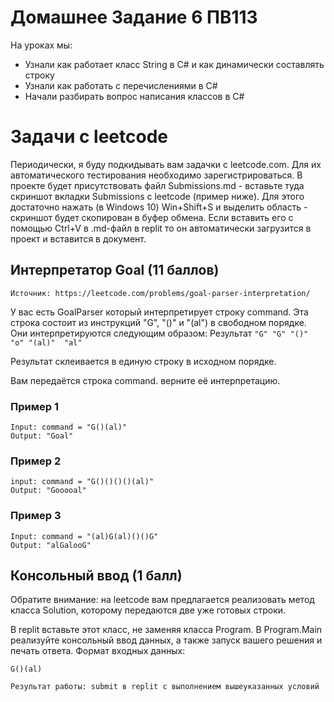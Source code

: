 # Домашнее Задание 6 ПВ113

На уроках мы:

*    Узнали как работает класс String в C# и как динамически составлять строку
*    Узнали как работать с перечислениями в C#
*    Начали разбирать вопрос написания классов в C#

# Задачи с leetcode

Периодически, я буду подкидывать вам задачки с leetcode.com. Для их автоматического тестирования необходимо зарегистрироваться. В проекте будет присутствовать файл Submissions.md - вставьте туда скриншот вкладки Submissions с leetcode (пример ниже). Для этого достаточно нажать (в Windows 10) Win+Shift+S и выделить область - скриншот будет скопирован в буфер обмена. Если вставить его с помощью Ctrl+V в .md-файл в replit то он автоматически загрузится в проект и вставится в документ.

## Интерпретатор Goal (11 баллов)

    Источник: https://leetcode.com/problems/goal-parser-interpretation/

У вас есть GoalParser который интерпретирует строку command. Эта строка состоит из инструкций "G", "()" и "(al") в свободном порядке. Они интерпретируются следующим образом:
Результат
``
"G"	"G"
"()"	"o"
"(al)"	"al"
``

Результат склеивается в единую строку в исходном порядке.

Вам передаётся строка command. верните её интерпретацию.
### Пример 1
```
Input: command = "G()(al)"
Output: "Goal"
```
### Пример 2
```
input: command = "G()()()()(al)"
Output: "Gooooal"
```
### Пример 3
```
Input: command = "(al)G(al)()()G"
Output: "alGalooG"
```
## Консольный ввод (1 балл)

Обратите внимание: на leetcode вам предлагается реализовать метод класса Solution, которому передаются две уже готовых строки.

В replit вставьте этот класс, не заменяя класса Program. В Program.Main реализуйте консольный ввод данных, а также запуск вашего решения и печать ответа.
Формат входных данных:
```
G()(al)
```
    Результат работы: submit в replit с выполнением вышеуказанных условий
